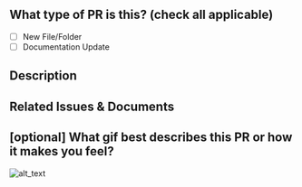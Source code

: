 <!--
     For Work In Progress Pull Requests, please use the Draft PR feature,
     see https://github.blog/2019-02-14-introducing-draft-pull-requests/ for further details.

     For a timely review/response, please avoid force-pushing additional
     commits if your PR already received reviews or comments.

     Before submitting a Pull Request, please ensure you've done the following:
     - 📖 Read the Forem Admin Docs Contributing Guide: https://github.com/forem/admin-docs/blob/main/.github/CONTRIBUTING.md.
     - 📖 Read the Forem Admin Docs Code of Conduct: https://github.com/forem/admin-docs/blob/main/.github/CODE_OF_CONDUCT.md.
     - 👷‍♀️ Create small PRs. In most cases this will be possible.

     NOTE: Pull Requests from forked repositories will need to be reviewed by
     a Forem Team member before any CI builds will run. Once your PR is approved
     with a `/ci` reply to the PR, it will be allowed to run subsequent builds without
     manual approval.
-->

## What type of PR is this? (check all applicable)

- [ ] New File/Folder
- [ ] Documentation Update

## Description

## Related Issues & Documents


## [optional] What gif best describes this PR or how it makes you feel?

![alt_text](gif_link)
